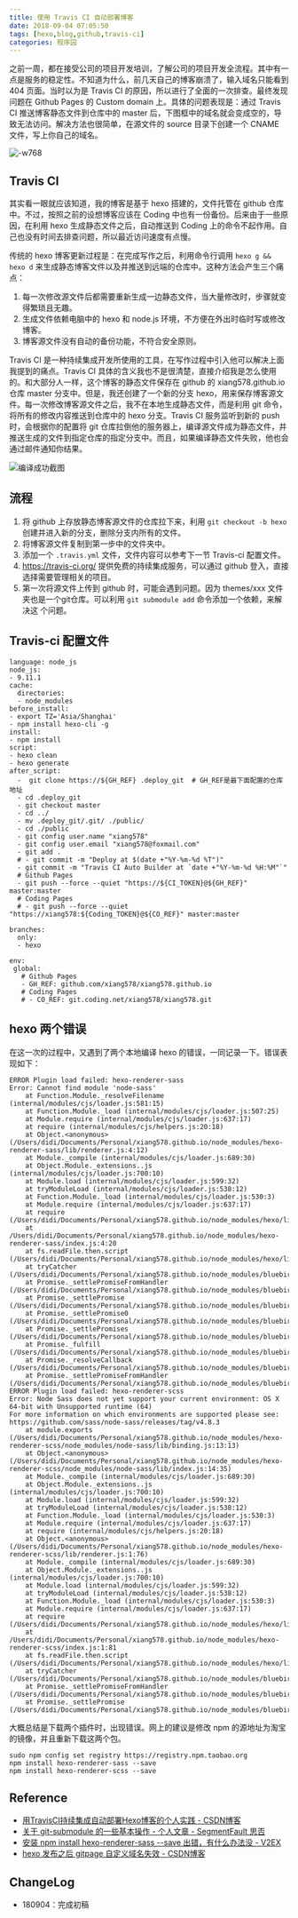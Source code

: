 ```yaml
---
title: 使用 Travis CI 自动部署博客
date: 2018-09-04 07:05:50
tags: [hexo,blog,github,travis-ci]
categories: 程序园
---
```


之前一周，都在接受公司的项目开发培训，了解公司的项目开发全流程。其中有一点是服务的稳定性。不知道为什么，前几天自己的博客崩溃了，输入域名只能看到 404 页面。当时以为是 Travis CI 的原因，所以进行了全面的一次排查。最终发现问题在 Github Pages 的 Custom domain 上。具体的问题表现是：通过 Travis CI 推送博客静态文件到仓库中的 master 后，下图框中的域名就会变成空的，导致无法访问。解决方法也很简单，在源文件的 source 目录下创建一个 CNAME 文件，写上你自己的域名。

![-w768](http://media.xiang578.com/15358143289885.jpg)

## Travis CI

其实看一眼就应该知道，我的博客是基于 hexo 搭建的，文件托管在 github 仓库中。不过，按照之前的设想博客应该在 Coding 中也有一份备份。后来由于一些原因，在利用 hexo 生成静态文件之后，自动推送到 Coding 上的命令不起作用。自己也没有时间去排查问题，所以最近访问速度有点慢。

传统的 hexo 博客更新过程是：在完成写作之后，利用命令行调用 `hexo g && hexo d` 来生成静态博客文件以及并推送到远端的仓库中。这种方法会产生三个痛点：
1. 每一次修改源文件后都需要重新生成一边静态文件，当大量修改时，步骤就变得繁琐且无趣。
2. 生成文件依赖电脑中的 hexo 和 node.js 环境，不方便在外出时临时写或修改博客。
3. 博客源文件没有自动的备份功能，不符合安全原则。

Travis CI 是一种持续集成开发所使用的工具，在写作过程中引入他可以解决上面我提到的痛点。Travis CI 具体的含义我也不是很清楚，直接介绍我是怎么使用的。和大部分人一样，这个博客的静态文件保存在 github 的 xiang578.github.io 仓库 master 分支中。但是，我还创建了一个新的分支 hexo，用来保存博客源文件。每一次修改博客源文件之后，我不在本地生成静态文件，而是利用 git 命令，将所有的修改内容推送到仓库中的 hexo 分支。Travis CI 服务监听到新的 push 时，会根据你的配置将 git 仓库拉倒他的服务器上，编译源文件成为静态文件，并推送生成的文件到指定仓库的指定分支中。而且，如果编译静态文件失败，他也会通过邮件通知你结果。

![编译成功截图](http://media.xiang578.com/15359362837525.jpg)


## 流程

1. 将 github 上存放静态博客源文件的仓库拉下来，利用 `git checkout -b hexo` 创建并进入新的分支，删除分支内所有的文件。
2. 将博客源文件复制到第一步中的文件夹中。
3. 添加一个 `.travis.yml` 文件，文件内容可以参考下一节 Travis-ci 配置文件。
4. https://travis-ci.org/ 提供免费的持续集成服务，可以通过 github 登入，直接选择需要管理相关的项目。
5. 第一次将源文件上传到 github 时，可能会遇到问题。因为 themes/xxx 文件夹也是一个git仓库。可以利用 `git submodule add` 命令添加一个依赖，来解决这 个问题。

## Travis-ci 配置文件

```
language: node_js
node_js:
- 9.11.1
cache:
  directories:
  - node_modules
before_install:
- export TZ='Asia/Shanghai'
- npm install hexo-cli -g
install:
- npm install
script:
- hexo clean
- hexo generate
after_script:
  -  git clone https://${GH_REF} .deploy_git  # GH_REF是最下面配置的仓库地址
  - cd .deploy_git
  - git checkout master
  - cd ../
  - mv .deploy_git/.git/ ./public/ 
  - cd ./public
  - git config user.name "xiang578"
  - git config user.email "xiang578@foxmail.com"
  - git add .
  # - git commit -m "Deploy at $(date +"%Y-%m-%d %T")"
  - git commit -m "Travis CI Auto Builder at `date +"%Y-%m-%d %H:%M"`"
  # Github Pages
  - git push --force --quiet "https://${CI_TOKEN}@${GH_REF}" master:master 
  # Coding Pages
  # - git push --force --quiet "https://xiang578:${Coding_TOKEN}@${CO_REF}" master:master

branches:
  only:
  - hexo

env:
 global:
   # Github Pages
   - GH_REF: github.com/xiang578/xiang578.github.io
   # Coding Pages
   # - CO_REF: git.coding.net/xiang578/xiang578.git
```

## hexo 两个错误

在这一次的过程中，又遇到了两个本地编译 hexo 的错误，一同记录一下。错误表现如下：

```shell
ERROR Plugin load failed: hexo-renderer-sass
Error: Cannot find module 'node-sass'
    at Function.Module._resolveFilename (internal/modules/cjs/loader.js:581:15)
    at Function.Module._load (internal/modules/cjs/loader.js:507:25)
    at Module.require (internal/modules/cjs/loader.js:637:17)
    at require (internal/modules/cjs/helpers.js:20:18)
    at Object.<anonymous> (/Users/didi/Documents/Personal/xiang578.github.io/node_modules/hexo-renderer-sass/lib/renderer.js:4:12)
    at Module._compile (internal/modules/cjs/loader.js:689:30)
    at Object.Module._extensions..js (internal/modules/cjs/loader.js:700:10)
    at Module.load (internal/modules/cjs/loader.js:599:32)
    at tryModuleLoad (internal/modules/cjs/loader.js:538:12)
    at Function.Module._load (internal/modules/cjs/loader.js:530:3)
    at Module.require (internal/modules/cjs/loader.js:637:17)
    at require (/Users/didi/Documents/Personal/xiang578.github.io/node_modules/hexo/lib/hexo/index.js:219:21)
    at /Users/didi/Documents/Personal/xiang578.github.io/node_modules/hexo-renderer-sass/index.js:4:20
    at fs.readFile.then.script (/Users/didi/Documents/Personal/xiang578.github.io/node_modules/hexo/lib/hexo/index.js:232:12)
    at tryCatcher (/Users/didi/Documents/Personal/xiang578.github.io/node_modules/bluebird/js/release/util.js:16:23)
    at Promise._settlePromiseFromHandler (/Users/didi/Documents/Personal/xiang578.github.io/node_modules/bluebird/js/release/promise.js:512:31)
    at Promise._settlePromise (/Users/didi/Documents/Personal/xiang578.github.io/node_modules/bluebird/js/release/promise.js:569:18)
    at Promise._settlePromise0 (/Users/didi/Documents/Personal/xiang578.github.io/node_modules/bluebird/js/release/promise.js:614:10)
    at Promise._settlePromises (/Users/didi/Documents/Personal/xiang578.github.io/node_modules/bluebird/js/release/promise.js:693:18)
    at Promise._fulfill (/Users/didi/Documents/Personal/xiang578.github.io/node_modules/bluebird/js/release/promise.js:638:18)
    at Promise._resolveCallback (/Users/didi/Documents/Personal/xiang578.github.io/node_modules/bluebird/js/release/promise.js:432:57)
    at Promise._settlePromiseFromHandler (/Users/didi/Documents/Personal/xiang578.github.io/node_modules/bluebird/js/release/promise.js:524:17)
ERROR Plugin load failed: hexo-renderer-scss
Error: Node Sass does not yet support your current environment: OS X 64-bit with Unsupported runtime (64)
For more information on which environments are supported please see:
https://github.com/sass/node-sass/releases/tag/v4.8.3
    at module.exports (/Users/didi/Documents/Personal/xiang578.github.io/node_modules/hexo-renderer-scss/node_modules/node-sass/lib/binding.js:13:13)
    at Object.<anonymous> (/Users/didi/Documents/Personal/xiang578.github.io/node_modules/hexo-renderer-scss/node_modules/node-sass/lib/index.js:14:35)
    at Module._compile (internal/modules/cjs/loader.js:689:30)
    at Object.Module._extensions..js (internal/modules/cjs/loader.js:700:10)
    at Module.load (internal/modules/cjs/loader.js:599:32)
    at tryModuleLoad (internal/modules/cjs/loader.js:538:12)
    at Function.Module._load (internal/modules/cjs/loader.js:530:3)
    at Module.require (internal/modules/cjs/loader.js:637:17)
    at require (internal/modules/cjs/helpers.js:20:18)
    at Object.<anonymous> (/Users/didi/Documents/Personal/xiang578.github.io/node_modules/hexo-renderer-scss/lib/renderer.js:1:76)
    at Module._compile (internal/modules/cjs/loader.js:689:30)
    at Object.Module._extensions..js (internal/modules/cjs/loader.js:700:10)
    at Module.load (internal/modules/cjs/loader.js:599:32)
    at tryModuleLoad (internal/modules/cjs/loader.js:538:12)
    at Function.Module._load (internal/modules/cjs/loader.js:530:3)
    at Module.require (internal/modules/cjs/loader.js:637:17)
    at require (/Users/didi/Documents/Personal/xiang578.github.io/node_modules/hexo/lib/hexo/index.js:219:21)
    at /Users/didi/Documents/Personal/xiang578.github.io/node_modules/hexo-renderer-scss/index.js:1:81
    at fs.readFile.then.script (/Users/didi/Documents/Personal/xiang578.github.io/node_modules/hexo/lib/hexo/index.js:232:12)
    at tryCatcher (/Users/didi/Documents/Personal/xiang578.github.io/node_modules/bluebird/js/release/util.js:16:23)
    at Promise._settlePromiseFromHandler (/Users/didi/Documents/Personal/xiang578.github.io/node_modules/bluebird/js/release/promise.js:512:31)
    at Promise._settlePromise (/Users/didi/Documents/Personal/xiang578.github.io/node_modules/bluebird/js/release/promise.js:569:18)
```

大概总结是下载两个插件时，出现错误。网上的建议是修改 npm 的源地址为淘宝的镜像，并且重新下载这两个包。

```shell
sudo npm config set registry https://registry.npm.taobao.org
npm install hexo-renderer-sass --save
npm install hexo-renderer-scss --save
```



## Reference
- [用TravisCI持续集成自动部署Hexo博客的个人实践 - CSDN博客](https://blog.csdn.net/qq_23079443/article/details/79015225)
- [关于 git-submodule 的一些基本操作 - 个人文章 - SegmentFault 思否](https://segmentfault.com/a/1190000009928515)
- [安装 npm install hexo-renderer-sass --save 出错，有什么办法没 - V2EX](https://www.v2ex.com/t/260832)
- [hexo 发布之后 gitpage 自定义域名失效 - CSDN博客](https://blog.csdn.net/xs20691718/article/details/81873921)

## ChangeLog
- 180904：完成初稿






